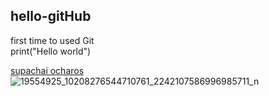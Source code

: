 ## hello-gitHub
first time to used Git <br>
print("Hello world")


[supachai ocharos](https://www.facebook.com/supachai.ocharos/)
![19554925_10208276544710761_2242107586996985711_n](https://github.com/developer051/hello-gitHub-/assets/80369675/cc70f6a8-1b7c-4b70-b1e2-a7e55e6a5a6f)
